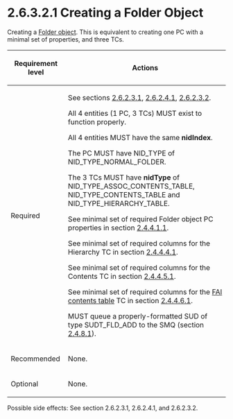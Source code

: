 <html dir="LTR" xmlns:mshelp="http://msdn.microsoft.com/mshelp" xmlns:ddue="http://ddue.schemas.microsoft.com/authoring/2003/5" xmlns:xlink="http://www.w3.org/1999/xlink" xmlns:tool="http://www.microsoft.com/tooltip">
    <head>
        <meta http-equiv="Content-Type" content="text/html; CHARSET=utf-8"></meta>
        <meta name="save" content="history"></meta>
        <title>2.6.3.2.1 Creating a Folder Object</title>
        <xml>
            <mshelp:toctitle title="2.6.3.2.1 Creating a Folder Object"></mshelp:toctitle>
            <mshelp:rltitle title="[MS-PST]: Creating a Folder Object"></mshelp:rltitle>
            <mshelp:keyword index="A" term="a5c8bcf8-706d-4db2-afc4-1f5cb239dc63"></mshelp:keyword>
            <mshelp:attr name="DCSext.ContentType" value="open specification"></mshelp:attr>
            <mshelp:attr name="AssetID" value="a5c8bcf8-706d-4db2-afc4-1f5cb239dc63"></mshelp:attr>
            <mshelp:attr name="TopicType" value="kbRef"></mshelp:attr>
            <mshelp:attr name="DCSext.Title" value="[MS-PST]: Creating a Folder Object" />
        </xml>
    </head>
    <body>
        <div id="header">
            <h1 class="heading">2.6.3.2.1 Creating a Folder Object</h1>
        </div>
        <div id="mainSection">
            <div id="mainBody">
                <div id="allHistory" class="saveHistory"></div>
                <div id="sectionSection0" class="section" name="collapseableSection">
                    

<p>Creating a <a href="08220cc9-69b1-4072-a2e7-2a0ff201d505.html#gt_0682daa7-c1b8-419b-8a32-6048833d0b72">Folder
object</a>. This is equivalent to creating one PC with a minimal set of
properties, and three TCs.</p>

<table>
 <thead>
  <tr>
   <th>
   <p>Requirement level</p>
   </th>
   <th>
   <p><b><span>Actions</span></b></p>
   </th>
  </tr>
 </thead>
 <tr>
  <td>
  <p>Required</p>
  </td>
  <td>
  <p>See sections <a href="1e645de0-2291-457d-8e3b-3ae415a481ce.html">2.6.2.3.1</a>, <a href="a3cafcd6-454a-46b4-a122-ebbda9ae56fb.html">2.6.2.4.1</a>, <a href="06096284-9b6a-41ea-8bf2-6615bee0752e.html">2.6.2.3.2</a>.</p>
  <p>All 4 entities (1 PC, 3 TCs) MUST exist to function
  properly.</p>
  <p>All 4 entities MUST have the same <b>nidIndex</b>.</p>
  <p>The PC MUST have NID_TYPE of NID_TYPE_NORMAL_FOLDER.</p>
  <p>The 3 TCs MUST have <b>nidType</b> of
  NID_TYPE_ASSOC_CONTENTS_TABLE, NID_TYPE_CONTENTS_TABLE and
  NID_TYPE_HIERARCHY_TABLE.</p>
  <p>See minimal set of required Folder object PC
  properties in section <a href="ec5b8b40-8b31-4612-88c8-510745f7ae80.html">2.4.4.1.1</a>.</p>
  <p>See minimal set of required columns for the Hierarchy
  TC in section <a href="c08fb6cb-2d91-42e5-b70d-f3e4f9781a2a.html">2.4.4.4.1</a>.</p>
  <p>See minimal set of required columns for the Contents
  TC in section <a href="f58e1ea9-b592-408d-b89e-53fd4cd6024b.html">2.4.4.5.1</a>.</p>
  <p>See minimal set of required columns for the <a href="08220cc9-69b1-4072-a2e7-2a0ff201d505.html#gt_d7d60068-8690-4d36-8dae-9d7f73dc77b9">FAI contents table</a> TC in
  section <a href="b2e619a0-6a9c-4101-9dcb-340ac41cf308.html">2.4.4.6.1</a>.</p>
  <p>MUST queue a properly-formatted SUD of type SUDT_FLD_ADD
  to the SMQ (section <a href="feced5b5-714b-47e1-8ca0-a8aae53c2fe4.html">2.4.8.1</a>).</p>
  </td>
 </tr>
 <tr>
  <td>
  <p>Recommended</p>
  </td>
  <td>
  <p>None.</p>
  </td>
 </tr>
 <tr>
  <td>
  <p>Optional</p>
  </td>
  <td>
  <p>None.</p>
  </td>
 </tr>
</table>

<p>Possible side effects: See section 2.6.2.3.1, 2.6.2.4.1, and
2.6.2.3.2. </p>
                </div>
            </div>
        </div>
    </body>
</html>